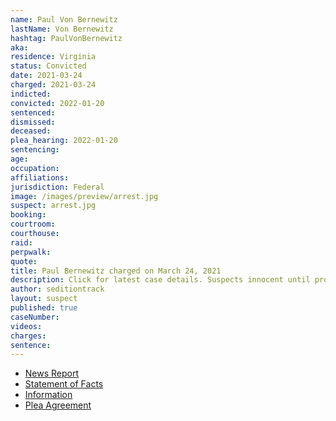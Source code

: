 ```yaml
---
name: Paul Von Bernewitz
lastName: Von Bernewitz
hashtag: PaulVonBernewitz
aka:
residence: Virginia
status: Convicted
date: 2021-03-24
charged: 2021-03-24
indicted:
convicted: 2022-01-20
sentenced:
dismissed:
deceased:
plea_hearing: 2022-01-20
sentencing:
age:
occupation:
affiliations:
jurisdiction: Federal
image: /images/preview/arrest.jpg
suspect: arrest.jpg
booking:
courtroom:
courthouse:
raid:
perpwalk:
quote:
title: Paul Bernewitz charged on March 24, 2021
description: Click for latest case details. Suspects innocent until proven guilty.
author: seditiontrack
layout: suspect
published: true
caseNumber:
videos:
charges:
sentence:
---
```


- [News Report](https://www.wavy.com/news/virginia/2-virginia-beach-brothers-charged-with-entering-us-capitol-during-january-6-riot/)
- [Statement of Facts](https://www.justice.gov/usao-dc/case-multi-defendant/file/1393396/download)
- [Information](https://www.justice.gov/usao-dc/case-multi-defendant/file/1393391/download)
- [Plea Agreement](https://extremism.gwu.edu/sites/g/files/zaxdzs2191/f/Paul%20Von%20Bernewitz%20Plea%20Agreement.pdf)
